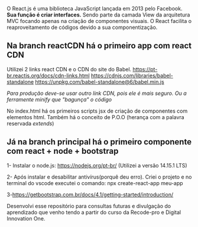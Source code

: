 O React.js é uma biblioteca JavaScript  lançada em 2013 pelo Facebook. **Sua função é criar interfaces.** Sendo parte da camada View da arquitetura MVC focando apenas na criação de componentes visuais. O React facilita o reaproveitamento de códigos devido a sua componentização.

## Na branch reactCDN há o primeiro app com react CDN
Utilizei 2 links react CDN e o CDN do site do Babel.
https://pt-br.reactjs.org/docs/cdn-links.html
https://cdnjs.com/libraries/babel-standalone
https://unpkg.com/babel-standalone@6/babel.min.js

*Para produção deve-se usar outro link CDN, pois ele é mais seguro. Ou a ferramente minify que "bagunça" o código*

No index.html há os primeiros scripts jsx de criação de componentes com elementos html.
Também há o conceito de P.O.O (herança com a palavra reservada _extends_)


## Já na branch principal há o primeiro componente com react + node + bootstrap

1- Instalar o node.js: https://nodejs.org/pt-br/
(Utilizei a versão 14.15.1 LTS)

2- Após instalar e desabilitar antivírus(porquê deu erro). Criei o projeto e no terminal do vscode executei o comando:
npx create-react-app meu-app

3-https://getbootstrap.com.br/docs/4.1/getting-started/introduction/



Desenvolvi esse repositório para consultas futuras e divulgação do aprendizado que venho tendo a partir do curso da Recode-pro e Digital Innovation One.



















